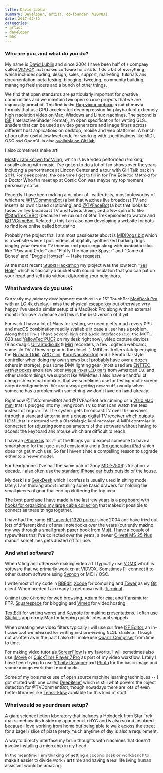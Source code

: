 ```yaml
---
title: David Lublin
summary: Developer, artist, co-founder (VIDVOX)
date: 2017-05-23
categories:
- artist
- developer
- mac
---
```


### Who are you, and what do you do?

My name is [David Lublin](http://www.davidlubl.in/ "David's website.") and since 2004 I have been half of a company called [VIDVOX](http://vidvox.net/ "David's software company.") that makes software for artists. I do a bit of everything, which includes coding, design, sales, support, marketing, tutorials and documentation, beta testing, blogging, tweeting, community building, managing freelancers and a bunch of other things.

We find that open standards are particularly important for creative communities and we maintain two open source projects that we are especially proud of. The first is the [Hap video codecs][hap], a set of movie formats that use GPU accelerated decompression for playback of extremely high resolution video on Mac, Windows and Linux machines. The second is [ISF](https://www.interactiveshaderformat.com/ "A shader format.") (Interactive Shader Format), an open specification for writing GLSL shaders that can be used as video generators and image filters across different host applications on desktop, mobile and web platforms. A bunch of our other useful low level code for working with specifications like MIDI, OSC and OpenGL is also [available on GitHub](https://github.com/mrRay/vvopensource "A collection of open source code from VIDVOX.").

I also sometimes make art!

[Mostly I am known for VJing](http://www.davidlubl.in/projects/#/visual-performances/ "David's video performances."), which is live video performed remixing, usually along with music. I've gotten to do a lot of fun shows over the years including a performance at Lincoln Center and a tour with Girl Talk back in 2011. For geek points, the one time I got to fill in for The Eclectic Method for a Doctor Who fan meet up at Comic Con was maybe my top moment personally so far.

Recently I have been making a number of Twitter bots, most noteworthy of which are [@TVCommentBot](https://twitter.com/TVCommentBot "David's TV comment Twitter bot.") (a bot that watches live broadcast TV and inserts its own closed captioning) and [@TVFaceBot](https://twitter.com/TVFaceBot "David's TV face Twitter bot.") (a bot that looks for faces on live broadcast TV and tweets them), and a few spin offs like [@StarTrekTVBot](https://twitter.com/StarTrekTVBot "David's Star Trek comment Twitter bot.") (because I've run out of Star Trek episodes to watch) and [@TVCrimeBot](https://twitter.com/TVCrimeBot "David's crime TV comment Twitter bot."). Related to this I am also now developing a website for bots to find love online called [bot.dating](http://bot.dating/ "David's bot website.").

Probably the project that I am most passionate about is [MIDIDogs.biz](http://mididogs.biz/ "David's website where dogs sing TV theme songs.") which is a website where I post videos of digitally synthesized barking dogs singing your favorite TV themes and pop songs along with puntastic titles like "Paw and Order" and "Fluffy The Vampire Spayer" and "Game of Bones" and "Doggie Howser" -- I take requests.

At the most recent [Stupid Hackathon](http://www.stupidhackathon.com/ "A hackathon for stupid ideas.") my project was the low tech "[Yell Hole](https://vimeo.com/206174341/ "David's Stupid Hackathon entry.")" which is basically a bucket with sound insulation that you can put on your head and yell into without disturbing your neighbors.

### What hardware do you use?

Currently my primary development machine is a 15" TouchBar [MacBook Pro][macbook-pro] with an [LG 4k display][ultrafine-4k]. I miss the physical escape key but otherwise very happy. I've used a similar setup of a MacBook Pro along with an external monitor for over a decade and this is the best version of it yet.

For work I have a lot of Macs for testing, we need pretty much every GPU and macOS combination readily available in case a user has a problem. Along these lines I have several high end audio interfaces (e.g. the MOTU 828 and [YellowTec PUC2][puc2] on my desk right now), video capture devices (Blackmagic [UltraStudio 4k][ultrastudio-4k] & [Mini][ultrastudio-mini] recorders, a few Logitech webcams, some old DV / Firewire gear in the closet..), MIDI controllers (lately enjoying the [Numark Orbit][orbit], [APC mini][apc-mini], [Korg NanoKontrol][nanokontrol] and a Serato DJ-style controller when doing my own shows but I probably have over a dozen others in storage), plus some DMX lighting gear (most used are [ENTTEC ArtNet boxes][ode] and a few older [Mega Pixel LED bars][mega-pixel-led] from American DJ) and other random things we support like WiiMotes. I also have a handful of cheap-ish external monitors that we sometimes use for testing multi-screen output configurations. We are always getting new stuff, usually when someone has a problem with something we don't have on hand already.

Right now @TVCommentBot and @TVFaceBot are running on a [2010 Mac mini][mac-mini] that is plugged into my living room TV so that I can watch the feed instead of regular TV. The system gets broadcast TV over the airwaves through a standard antenna and a cheap digital TV receiver which outputs HDMI that is captured with a BlackMagic Mini recorder. A MIDI controller is connected for adjusting some parameters of the software without having to access the keyboard and mouse which are difficult to reach.

I have an [iPhone 5s][iphone-5s] for all of the things you'd expect someone to have a smartphone for that gets used constantly and a [3rd generation iPad][ipad-3] which does not get much use. So far I haven't had a compelling reason to upgrade either to a newer model.

For headphones I've had the same pair of Sony [MDR-7506][]'s for about a decade. I also often use the [standard iPhone ear buds][earpods] outside of the house.

My desk is a [GeekDesk][] which I confess is usually used in sitting mode lately. I am thinking about installing some basic drawers for holding the small pieces of gear that end up cluttering the top area.

The best purchase I have made in the last few years is [a peg board with hooks for organizing my large cable collection](https://twitter.com/DavidLublin/status/762781479751585792 "David's peg board tweet.") that makes it possible to connect all these things together.

I have had the same [HP LaserJet 1320 printer][laserjet-1320] since 2004 and have tried out lots of different kinds of small notebooks over the years (currently making my way through a small graph paper book from Muji). I have a couple of typewriters that I've collected over the years, a newer [Olivetti MS 25 Plus][ms-25-plus] manual sometimes gets dusted off for use.

### And what software?

When VJing and otherwise making video art I typically use [VDMX][] which is software that we primarily work on at VIDVOX. Sometimes I'll connect it to other custom software using [Syphon][] or MIDI / OSC.

I write most of my code in [BBEdit][], [Xcode][] for compiling and [Tower][] as my [Git][] client. When needed I am ready to get down with [Terminal][].

Online I use [Chrome][] for web browsing, [Adium][] for chat and [Transmit][] for FTP. [Squarespace][] for blogging and [Vimeo][] for video hosting.

[TextEdit][] for writing words and [Keynote][] for making presentations. I often use [Stickies][] app on my Mac for keeping quick notes and snippets.

When creating new video filters typically I will use our free [ISF Editor][isf-editor], an in-house tool we released for writing and previewing GLSL shaders. Though not as often as in the past I also still make use [Quartz Composer][quartz-composer] from time to time.

For making video tutorials [ScreenFlow][] is my favorite. I will sometimes also use [iMovie][] or [QuickTime Player 7 Pro][quicktime-pro] as part of my video workflow. Lately I have been trying to use [Affinity Designer][affinity-designer] and [Photo][affinity-photo] for the basic image and vector design work that I need to do.

Some of my bots make use of open source machine learning techniques -- I got started with one called [DeepBelief][deepbeliefsdk] which is still what powers the object detection for @TVCommentBot, though nowadays there are lots of even better libraries like [TensorFlow][] available for this kind of stuff.

### What would be your dream setup?

A giant science fiction laboratory that includes a Holodeck from Star Trek that somehow fits inside my apartment in NYC and is also sound insulated because I love working from home but being able to walk across the street for a bagel / slice of pizza pretty much anytime of day is also a requirement.

A way to directly interface my brain thoughts with machines that doesn't involve installing a microchip in my head.

In the meantime I am thinking of getting a second desk or workbench to make it easier to divide work / art time and having a real life living human assistant would be amazing.

[adium]: https://en.wikipedia.org/wiki/Adium "A multi-protocol chat application for the Mac."
[affinity-designer]: https://en.wikipedia.org/wiki/Affinity_Designer "A vector graphics editor."
[affinity-photo]: https://affinity.serif.com/en-us/photo/ "Photo editing software."
[apc-mini]: http://web.archive.org/web/20170708085029/http://akaipro.com:80/product/apc-mini "A wireless Live controller."
[bbedit]: http://www.barebones.com/products/bbedit/ "A text editor for the Mac."
[chrome]: https://www.google.com/intl/en/chrome/ "A WebKit-based browser, where each tab runs in its own thread."
[deepbeliefsdk]: https://github.com/jetpacapp/DeepBeliefSDK "An image recognition development framework."
[earpods]: https://en.wikipedia.org/wiki/Apple_earbuds "The white headphones included with iPhones."
[geekdesk]: https://www.geekdesk.com/ "An electronic, height-adjustable desk."
[git]: https://git-scm.com/ "A version control system."
[hap]: https://github.com/vidvox/hap "A video codec."
[imovie]: https://www.apple.com/imovie/ "A Mac OS X video editor, included in iLife."
[ipad-3]: https://www.apple.com/ipad/ "A tablet device with a retina display."
[iphone-5s]: https://en.wikipedia.org/wiki/IPhone_5S "A smartphone."
[isf-editor]: https://vdmx.vidvox.net/tutorials/using-the-isf-editor "An editor for ISF generators."
[keynote]: https://www.apple.com/keynote/ "Presentation software for the Mac."
[laserjet-1320]: http://h10025.www1.hp.com/ewfrf/wc/product?cc=us&lc=en&dlc=en&product=410623 "A laser printer."
[mac-mini]: https://www.apple.com/mac-mini/ "A small desktop computer."
[macbook-pro]: https://www.apple.com/macbook-pro/ "A laptop."
[mdr-7506]: http://web.archive.org/web/20230522193817/https://www.amazon.com/Sony-MDR7506-Professional-Diaphragm-Headphone/dp/B000AJIF4E "Studio-quality headphones."
[mega-pixel-led]: https://www.adj.com/mega-pixel-led "A bright LED light bar."
[ms-25-plus]: http://web.archive.org/web/20180923091344/https://www.amazon.com/Olivetti-MS-25-Plus-Typewriter/dp/B00093IW12 "A typewriter."
[nanokontrol]: http://web.archive.org/web/20190719121910/https://www.amazon.com/Korg-nanoKONTROL-USB-Controller-Black/dp/B001J8LJWK "A USB MIDI controller."
[ode]: https://www.enttec.com "A device for controlling lights over Ethernet."
[orbit]: https://www.numark.com/product/orbit "A wireless MIDI controller."
[puc2]: http://www.yellowtec.com/puc2 "A USB-based audio converter."
[quartz-composer]: https://en.wikipedia.org/wiki/Quartz_Composer "A visual programming environment."
[quicktime-pro]: https://support.apple.com/en-us/HT201175 "A commercial version of QuickTime."
[screenflow]: http://www.telestream.net/screenflow/overview.htm "A screencasting studio for the Mac."
[squarespace]: https://www.squarespace.com/ "A site hosting/creation service."
[stickies]: https://en.wikipedia.org/wiki/Stickies_(software) "Desktop note software for the Mac."
[syphon]: http://syphon.v002.info/ "Real-time video frame mixing."
[tensorflow]: https://www.tensorflow.org/ "An open souce machine learning library."
[terminal]: https://en.wikipedia.org/wiki/Terminal_(OS_X) "A console application included with Mac OS X."
[textedit]: http://web.archive.org/web/20200525165141/https://support.apple.com/en-us/HT2523 "A text editor included with Mac OS X."
[tower]: https://www.git-tower.com/ "A Mac GUI for Git."
[transmit]: https://panic.com/transmit/ "An FTP/SFTP client for the Mac."
[ultrafine-4k]: https://www.apple.com/search/LG-UltraFine-4K-Display?rdt=redirectionFromProductPage&tab=accessories "A 21.5 inch 4K display."
[ultrastudio-4k]: https://www.blackmagicdesign.com/products/ultrastudio "A rack-mounted 4K video capture device."
[ultrastudio-mini]: https://www.blackmagicdesign.com/products/ultrastudio "A little video capture device."
[vdmx]: https://vidvox.net/ "Real-time video studio software for the Mac."
[vimeo]: https://vimeo.com/ "A video sharing service."
[xcode]: https://en.wikipedia.org/wiki/Xcode "An IDE for Mac developers."
